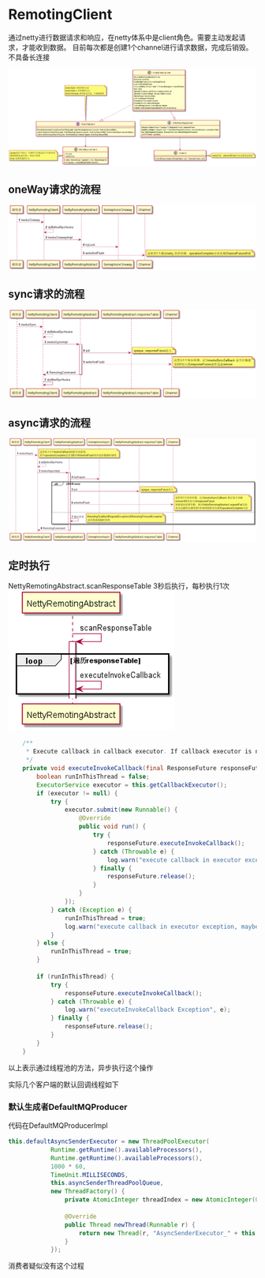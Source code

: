 

# RemotingClient
通过netty进行数据请求和响应，在netty体系中是client角色。需要主动发起请求，才能收到数据。
目前每次都是创建1个channel进行请求数据，完成后销毁。不具备长连接


![image](../../diagram/classDiagram/NettyRemotingClient.png)


## oneWay请求的流程

![image](../../diagram/classDiagram/nvokeOneway.png)

##  sync请求的流程

![image](../../diagram/classDiagram/invokeSync.png)

## async请求的流程

![image](../../diagram/classDiagram/invokeAsync.png)

## 定时执行
NettyRemotingAbstract.scanResponseTable
3秒后执行，每秒执行1次
![image](../../diagram/classDiagram/scanResponseTable.png)

```java
    /**
     * Execute callback in callback executor. If callback executor is null, run directly in current thread
     */
    private void executeInvokeCallback(final ResponseFuture responseFuture) {
        boolean runInThisThread = false;
        ExecutorService executor = this.getCallbackExecutor();
        if (executor != null) {
            try {
                executor.submit(new Runnable() {
                    @Override
                    public void run() {
                        try {
                            responseFuture.executeInvokeCallback();
                        } catch (Throwable e) {
                            log.warn("execute callback in executor exception, and callback throw", e);
                        } finally {
                            responseFuture.release();
                        }
                    }
                });
            } catch (Exception e) {
                runInThisThread = true;
                log.warn("execute callback in executor exception, maybe executor busy", e);
            }
        } else {
            runInThisThread = true;
        }

        if (runInThisThread) {
            try {
                responseFuture.executeInvokeCallback();
            } catch (Throwable e) {
                log.warn("executeInvokeCallback Exception", e);
            } finally {
                responseFuture.release();
            }
        }
    }
```
以上表示通过线程池的方法，异步执行这个操作

实际几个客户端的默认回调线程如下

### 默认生成者DefaultMQProducer
代码在DefaultMQProducerImpl
```java
this.defaultAsyncSenderExecutor = new ThreadPoolExecutor(
            Runtime.getRuntime().availableProcessors(),
            Runtime.getRuntime().availableProcessors(),
            1000 * 60,
            TimeUnit.MILLISECONDS,
            this.asyncSenderThreadPoolQueue,
            new ThreadFactory() {
                private AtomicInteger threadIndex = new AtomicInteger(0);

                @Override
                public Thread newThread(Runnable r) {
                    return new Thread(r, "AsyncSenderExecutor_" + this.threadIndex.incrementAndGet());
                }
            });
```

消费者疑似没有这个过程
